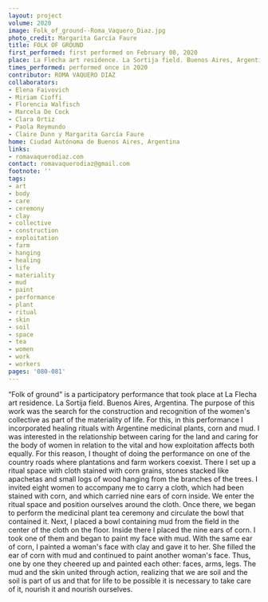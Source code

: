 ```yaml
---
layout: project
volume: 2020
image: Folk_of_ground--Roma_Vaquero_Diaz.jpg
photo_credit: Margarita García Faure
title: FOLK OF GROUND
first_performed: first performed on February 08, 2020
place: La Flecha art residence. La Sortija field. Buenos Aires, Argentina
times_performed: performed once in 2020
contributor: ROMA VAQUERO DIAZ
collaborators:
- Elena Faivovich
- Miriam Cioffi
- Florencia Walfisch
- Marcela De Cock
- Clara Ortiz
- Paola Reymundo
- Claire Dunn y Margarita García Faure
home: Ciudad Autónoma de Buenos Aires, Argentina
links:
- romavaquerodiaz.com
contact: romavaquerodiaz@gmail.com
footnote: ''
tags:
- art
- body
- care
- ceremony
- clay
- collective
- construction
- exploitation
- farm
- hanging
- healing
- life
- materiality
- mud
- paint
- performance
- plant
- ritual
- skin
- soil
- space
- tea
- women
- work
- workers
pages: '080-081'
---
```


“Folk of ground” is a participatory performance that took place at La Flecha art residence. La Sortija field. Buenos Aires, Argentina. The purpose of this work was the search for the construction and recognition of the women's collective as part of the materiality of life. For this, in this performance I incorporated healing rituals with Argentine medicinal plants, corn and mud. I was interested in the relationship between caring for the land and caring for the body of women in relation to the vital and how exploitation affects both equally. For this reason, I thought of doing the performance on one of the country roads where plantations and farm workers coexist. There I set up a ritual space with cloth stained with corn grains, stones stacked like apachetas and small logs of wood hanging from the branches of the trees.
I invited eight women to accompany me to carry a cloth, which had been stained with corn, and which carried nine ears of corn inside. We enter the ritual space and position ourselves around the cloth. Once there, we began to perform the medicinal plant tea ceremony and circulate the bowl that contained it. Next, I placed a bowl containing mud from the field in the center of the cloth on the floor. Inside there I placed the nine ears of corn. I took one of them and began to paint my face with mud. With the same ear of corn, I painted a woman's face with clay and gave it to her. She filled the ear of corn with mud and continued to paint another woman's face. Thus, one by one they cheered up and painted each other: faces, arms, legs. The mud and the skin united through action, realizing that we are soil and the soil is part of us and that for life to be possible it is necessary to take care of it, nourish it and nourish ourselves.
